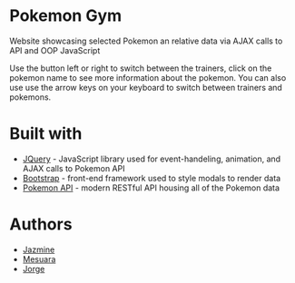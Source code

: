 # Pokemon Gym 

Website showcasing selected Pokemon an relative data via AJAX calls to API and OOP JavaScript
 
 Use the button left or right to switch between the trainers, click on the pokemon name to see more information about the pokemon. You can also use use the arrow keys on your keyboard to switch between trainers and pokemons. 
 
 
 
 
 
 
 # Built with 
 * [JQuery](https://jquery.com/) - JavaScript library used for event-handeling, animation, and AJAX calls to Pokemon API 
 * [Bootstrap](http://getbootstrap.com/docs/3.3/) - front-end framework used to style modals to render data
 * [Pokemon API](https://pokeapi.co/) - modern RESTful API housing all of the Pokemon data
 
 # Authors
* [Jazmine](https://github.com/Chungzilla)
* [Mesuara](https://github.com/mesuara)
* [Jorge](https://github.com/Jnavarr56)
